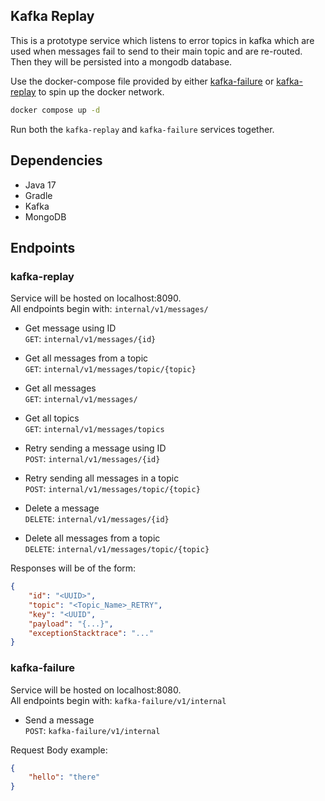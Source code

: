 ## Kafka Replay
This is a prototype service which listens to error topics in kafka which are used when messages fail to send to their
main topic and are re-routed. Then they will be persisted into a mongodb database.

Use the docker-compose file provided by either [kafka-failure](https://github.com/anojkunes/kafka-retry-service)
or [kafka-replay](https://github.com/WeiLu1/kafka-replay) to spin up the docker network.
```bash
docker compose up -d
```
Run both the `kafka-replay` and `kafka-failure` services together.


## Dependencies
- Java 17
- Gradle
- Kafka
- MongoDB



## Endpoints
### kafka-replay

Service will be hosted on localhost:8090.\
All endpoints begin with: `internal/v1/messages/`

- Get message using ID\
`GET`: `internal/v1/messages/{id}`
  

- Get all messages from a topic\
`GET`: `internal/v1/messages/topic/{topic}`
  

- Get all messages\
`GET`: `internal/v1/messages/`


- Get all topics\
`GET`: `internal/v1/messages/topics`


- Retry sending a message using ID\
`POST`: `internal/v1/messages/{id}`
  

- Retry sending all messages in a topic\
`POST`: `internal/v1/messages/topic/{topic}`


- Delete a message\
`DELETE`: `internal/v1/messages/{id}`
  

- Delete all messages from a topic\
`DELETE`: `internal/v1/messages/topic/{topic}`
  

Responses will be of the form:
```json
{
    "id": "<UUID>",
    "topic": "<Topic_Name>_RETRY",
    "key": "<UUID",
    "payload": "{...}",
    "exceptionStacktrace": "..."
}
```

### kafka-failure

Service will be hosted on localhost:8080.\
All endpoints begin with: `kafka-failure/v1/internal`

- Send a message\
`POST`: `kafka-failure/v1/internal`
  
Request Body example:
```json
{
    "hello": "there"
}
```